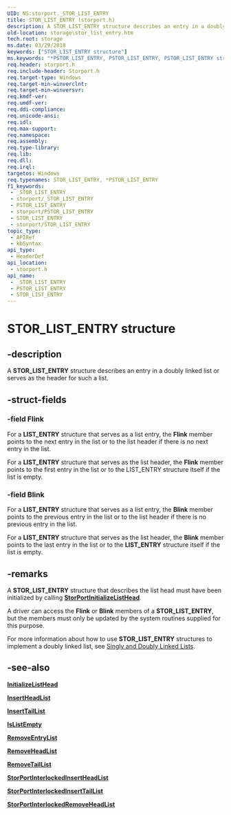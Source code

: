 ```yaml
---
UID: NS:storport._STOR_LIST_ENTRY
title: STOR_LIST_ENTRY (storport.h)
description: A STOR_LIST_ENTRY structure describes an entry in a doubly linked list or serves as the header for such a list.
old-location: storage\stor_list_entry.htm
tech.root: storage
ms.date: 03/29/2018
keywords: ["STOR_LIST_ENTRY structure"]
ms.keywords: "*PSTOR_LIST_ENTRY, PSTOR_LIST_ENTRY, PSTOR_LIST_ENTRY structure pointer [Storage Devices], STOR_LIST_ENTRY, STOR_LIST_ENTRY structure [Storage Devices], _STOR_LIST_ENTRY, storage.stor_list_entry, storport/PSTOR_LIST_ENTRY, storport/STOR_LIST_ENTRY"
req.header: storport.h
req.include-header: Storport.h
req.target-type: Windows
req.target-min-winverclnt: 
req.target-min-winversvr: 
req.kmdf-ver: 
req.umdf-ver: 
req.ddi-compliance: 
req.unicode-ansi: 
req.idl: 
req.max-support: 
req.namespace: 
req.assembly: 
req.type-library: 
req.lib: 
req.dll: 
req.irql: 
targetos: Windows
req.typenames: STOR_LIST_ENTRY, *PSTOR_LIST_ENTRY
f1_keywords:
 - _STOR_LIST_ENTRY
 - storport/_STOR_LIST_ENTRY
 - PSTOR_LIST_ENTRY
 - storport/PSTOR_LIST_ENTRY
 - STOR_LIST_ENTRY
 - storport/STOR_LIST_ENTRY
topic_type:
 - APIRef
 - kbSyntax
api_type:
 - HeaderDef
api_location:
 - storport.h
api_name:
 - _STOR_LIST_ENTRY
 - PSTOR_LIST_ENTRY
 - STOR_LIST_ENTRY
---
```


# STOR_LIST_ENTRY structure

## -description

A **STOR_LIST_ENTRY** structure describes an entry in a doubly linked list or serves as the header for such a list.

## -struct-fields

### -field Flink

For a **LIST_ENTRY** structure that serves as a list entry, the **Flink** member points to the next entry in the list or to the list header if there is no next entry in the list.

For a **LIST_ENTRY** structure that serves as the list header, the **Flink** member points to the first entry in the list or to the LIST_ENTRY structure itself if the list is empty.

### -field Blink

For a **LIST_ENTRY** structure that serves as a list entry, the **Blink** member points to the previous entry in the list or to the list header if there is no previous entry in the list.

For a **LIST_ENTRY** structure that serves as the list header, the **Blink** member points to the last entry in the list or to the **LIST_ENTRY** structure itself if the list is empty.

## -remarks

A **STOR_LIST_ENTRY** structure that describes the list head must have been initialized by calling [**StorPortInitializeListHead**](nf-storport-storportinitializelisthead.md).

A driver can access the **Flink** or **Blink** members of a **STOR_LIST_ENTRY**, but the members must only be updated by the system routines supplied for this purpose.

For more information about how to use **STOR_LIST_ENTRY** structures to implement a doubly linked list, see [Singly and Doubly Linked Lists](/windows-hardware/drivers/kernel/singly-and-doubly-linked-lists).

## -see-also

[**InitializeListHead**](../wdm/nf-wdm-initializelisthead.md)

[**InsertHeadList**](../wdm/nf-wdm-insertheadlist.md)

[**InsertTailList**](../wdm/nf-wdm-inserttaillist.md)

[**IsListEmpty**](../wdm/nf-wdm-islistempty.md)

[**RemoveEntryList**](../wdm/nf-wdm-removeentrylist.md)

[**RemoveHeadList**](../wdm/nf-wdm-removeheadlist.md)

[**RemoveTailList**](../wdm/nf-wdm-removetaillist.md)

[**StorPortInterlockedInsertHeadList**](nf-storport-storportinterlockedinsertheadlist.md)

[**StorPortInterlockedInsertTailList**](nf-storport-storportinterlockedinserttaillist.md)

[**StorPortInterlockedRemoveHeadList**](nf-storport-storportinterlockedremoveheadlist.md)
